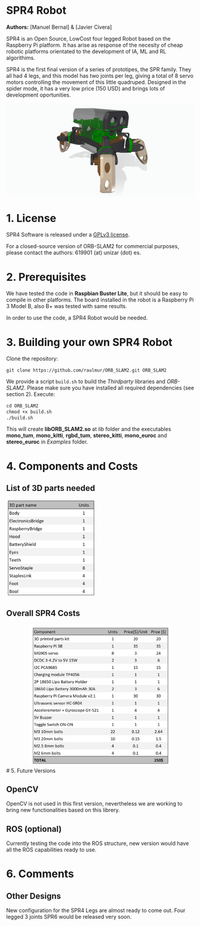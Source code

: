 # SPR4 Robot

**Authors:** [Manuel Bernal] & [Javier Civera]

SPR4 is an Open Source, LowCost four legged Robot based on the Raspberry Pi platform. 
It has arise as response of the necesity of cheap robotic platforms orientated to the development of IA, ML and RL algorithims.

SPR4 is the first final version of a series of prototipes, the SPR family. They all had 4 legs, and this model has two joints per leg, giving a total of 8 servo motors controlling the movement of this little quadruped. Designed in the spider mode, it has a very low price (150 USD) and brings lots of development oportunities.

![](SPR4_pics/SPR4_perspective_color.jpg)

# 1. License
SPR4 Software is released under a [GPLv3 license](https://https://github.com/TomBlackroad/SPR4/blob/master/LICENSE).

For a closed-source version of ORB-SLAM2 for commercial purposes, please contact the authors: 619901 (at) unizar (dot) es.

# 2. Prerequisites
We have tested the code in **Raspbian Buster Lite**, but it should be easy to compile in other platforms. The board installed in the robot is a Raspberry Pi 3 Model B, also B+ was tested with same results.

In order to use the code, a SPR4 Robot would be needed.

# 3. Building your own SPR4 Robot

Clone the repository:
```
git clone https://github.com/raulmur/ORB_SLAM2.git ORB_SLAM2
```

We provide a script `build.sh` to build the *Thirdparty* libraries and *ORB-SLAM2*. Please make sure you have installed all required dependencies (see section 2). Execute:
```
cd ORB_SLAM2
chmod +x build.sh
./build.sh
```

This will create **libORB_SLAM2.so**  at *lib* folder and the executables **mono_tum**, **mono_kitti**, **rgbd_tum**, **stereo_kitti**, **mono_euroc** and **stereo_euroc** in *Examples* folder.

# 4. Components and Costs

## List of 3D parts needed
<img src="SPR4_data/SPR4_parts.JPG" width="240" alt="centered image">

## Overall SPR4 Costs
<center>
  <img src="SPR4_data/SPR4_costs.JPG" width="380" alt="centered image"/>
</center>
# 5. Future Versions

## OpenCV
OpenCV is not used in this first version, nevertheless we are working to bring new functionalities based on this librery.

## ROS (optional)
Currently testing the code into the ROS structure, new version would have all the ROS capabilities ready to use. 

# 6. Comments

## Other Designs
New configuration for the SPR4 Legs are almost ready to come out. Four legged 3 joints SPR6 would be released very soon.
